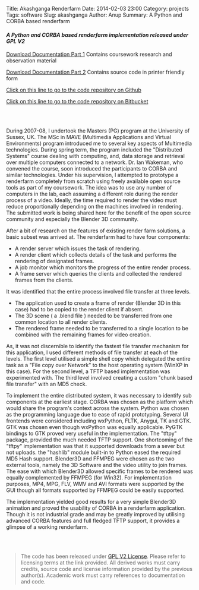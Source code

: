 Title: Akashganga Renderfarm
Date: 2014-02-03 23:00
Category: projects
Tags: software
Slug: akashganga
Author: Anup
Summary: A Python and CORBA based renderfarm

#### *A Python and CORBA based renderfarm implementation released under GPL V2*

[Download Documentation Part 1](http://www.arkntek.in/extras/pdfs/akashganga/AkashGangaExplanation.pdf) Contains coursework research and observation material

[Download Documentation Part 2](http://www.arkntek.in/extras/pdfs/akashganga/AkashGangaCode.pdf) Contains source code in printer friendly form

[Click on this line to go to the code repository on Github](https://github.com/anuprao/akashganga)

[Click on this line to go to the code repository on Bitbucket](http://hg.arkntek.in/akashganga)

<br/>
<br/>

During 2007-08, I undertook the Masters (PG) program at the University of Sussex, UK. The MSc in MAVE (Multimedia Applications and Virtual Environments) program introduced me to several key aspects of Multimedia technologies. During spring term, the program included the "Distributed Systems" course dealing with computing, and, data storage and retrieval over multiple computers connected to a network. Dr. Ian Wakeman, who convened the course, soon introduced the participants to CORBA and similar technologies. Under his supervision, I attempted to prototype a renderfarm completely from scratch using freely available open source tools as part of my coursework. The idea was to use any number of computers in the lab, each assuming a different role during the render process of a video. Ideally, the time required to render the video must reduce proportionally depending on the machines involved in rendering. The submitted work is being shared here for the benefit of the open source community and especially the Blender 3D community.

After a bit of research on the features of existing render farm solutions, a basic subset was arrived at. The renderfarm had to have four components:

* A render server which issues the task of rendering.
* A render client which collects details of the task and performs the rendering of designated frames.
* A job monitor which monitors the progress of the entire render process.
* A frame server which queries the clients and collected the rendered frames from the clients.

It was identified that the entire process involved file transfer at three levels.

* The application used to create a frame of render (Blender 3D in this case) had to be copied to the render client if absent.
* The 3D scene ( a .blend file ) needed to be transferred from one common location to all render clients.
* The rendered frame needed to be transferred to a single location to be combined with the remaining frames for video creation.

As, it was not discernible to identify the fastest file transfer mechanism for this application, I used different methods of file transfer at each of the levels. The first level utilised a simple shell copy which delegated the entire task as a "File copy over Network" to the host operating system (WinXP in this case). For the second level, a TFTP based implementation was experimented with. The third level involved creating a custom "chunk based file transfer" with an MD5 check.

To implement the entire distributed system, it was necessary to identify sub components at the earliest stage. CORBA was chosen as the platform which would share the program's context across the system. Python was chosen as the programming language due to ease of rapid prototyping. Several UI frontends were considered including wxPython, FLTK, Anygui, TK and GTK. GTK was chosen even though wxPython was equally applicable. PyGTK bindings to GTK proved very useful in the implementation. The "tftpy" package, provided the much needed TFTP support. One shortcoming of the "tftpy" implementation was that it supported downloads from a sever but not uploads. the "hashlib" module built-in to Python eased the required MD5 Hash support. Blender3D and FFMPEG were chosen as the two external tools, namely the 3D Software and the video utility to join frames. The ease with which Blender3D allowed specific frames to be rendered was equally complemented by FFMPEG (for Win32). For implementation purposes, MP4, MPG, FLV, WMV and AVI formats were supported by the GUI though all formats supported by FFMPEG could be easily supported.

The implementation yielded good results for a very simple Blender3D animation and proved the usability of CORBA in a renderfarm application. Though it is not industrial grade and may be greatly improved by utilising advanced CORBA features and full fledged TFTP support, it provides a glimpse of a working renderfarm. 

<br/>
<br/>

> The code has been released under [GPL V2 License](http://www.gnu.org/licenses/old-licenses/gpl-2.0.html). Please refer to licensing terms at the link provided.
> All derived works must carry credits, source code and license information provided by the previous author(s).
> Academic work must carry references to documentation and code.
